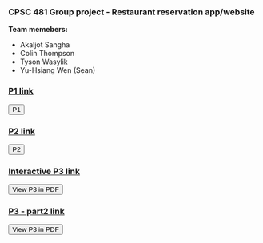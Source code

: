 ### CPSC 481 Group project - Restaurant reservation app/website
**Team memebers:**
* Akaljot Sangha
* Colin Thompson
* Tyson Wasylik
* Yu-Hsiang Wen (Sean)

<script>
  function pdf_click(id) {
    pdf = document.getElementById(id)
    if (pdf.style.display == "none")
      pdf.style.display = "block"
    else
      pdf.style.display = "none"
  }
</script>

### [P1 link](https://seavanas.github.io/CPSC481/team-acts__project_a1.pdf)
<button onclick="pdf_click('p1_pdf')">P1</button>
<embed id='p1_pdf' src='https://seavanas.github.io/CPSC481/team-acts__project_a1.pdf' width='100%' height='700px' style='display:none'>
<br>
### [P2 link](https://seavanas.github.io/CPSC481/p2.pdf)
<button onclick="pdf_click('p2_pdf')">P2</button>
<embed id='p2_pdf' src='https://seavanas.github.io/CPSC481/p2.pdf' type='application/pdf' width='100%' height='700px' style='display:none'>
<br>
### [Interactive P3 link](https://xd.adobe.com/view/50dac97f-0b7b-4b48-6e83-850e25e67140-26eb/?fullscreen&hints=off)
<button onclick="pdf_click('p3_pdf')">View P3 in PDF</button>
<embed id='p3_pdf' src='https://seavanas.github.io/CPSC481/p3.pdf' type='application/pdf' width='100%' height='700px' style='display:none'>

### [P3 - part2 link](https://seavanas.github.io/CPSC481/P3-part2.pdf)
<button onclick="pdf_click('P3_part2_pdf')">View P3 in PDF</button>
<embed id='p3_part2_pdf' src='https://seavanas.github.io/CPSC481/P3-part2.pdf' type='application/pdf' width='100%' height='700px' style='display:none'>
